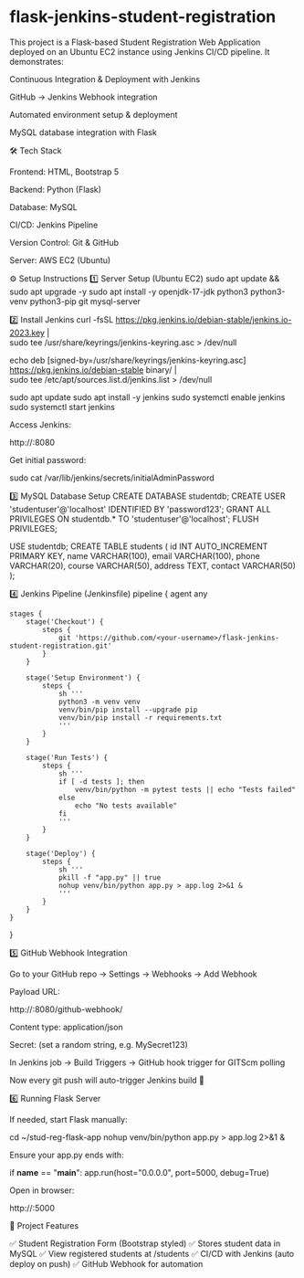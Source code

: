 # flask-jenkins-student-registration

This project is a Flask-based Student Registration Web Application deployed on an Ubuntu EC2 instance using Jenkins CI/CD pipeline.
It demonstrates:

Continuous Integration & Deployment with Jenkins

GitHub → Jenkins Webhook integration

Automated environment setup & deployment

MySQL database integration with Flask

🛠️ Tech Stack

Frontend: HTML, Bootstrap 5

Backend: Python (Flask)

Database: MySQL

CI/CD: Jenkins Pipeline

Version Control: Git & GitHub

Server: AWS EC2 (Ubuntu)

⚙️ Setup Instructions
1️⃣ Server Setup (Ubuntu EC2)
sudo apt update && sudo apt upgrade -y
sudo apt install -y openjdk-17-jdk python3 python3-venv python3-pip git mysql-server

2️⃣ Install Jenkins
curl -fsSL https://pkg.jenkins.io/debian-stable/jenkins.io-2023.key | \
  sudo tee /usr/share/keyrings/jenkins-keyring.asc > /dev/null

echo deb [signed-by=/usr/share/keyrings/jenkins-keyring.asc] \
  https://pkg.jenkins.io/debian-stable binary/ | \
  sudo tee /etc/apt/sources.list.d/jenkins.list > /dev/null

sudo apt update
sudo apt install -y jenkins
sudo systemctl enable jenkins
sudo systemctl start jenkins


Access Jenkins:

http://<EC2-PUBLIC-IP>:8080


Get initial password:

sudo cat /var/lib/jenkins/secrets/initialAdminPassword

3️⃣ MySQL Database Setup
CREATE DATABASE studentdb;
CREATE USER 'studentuser'@'localhost' IDENTIFIED BY 'password123';
GRANT ALL PRIVILEGES ON studentdb.* TO 'studentuser'@'localhost';
FLUSH PRIVILEGES;

USE studentdb;
CREATE TABLE students (
    id INT AUTO_INCREMENT PRIMARY KEY,
    name VARCHAR(100),
    email VARCHAR(100),
    phone VARCHAR(20),
    course VARCHAR(50),
    address TEXT,
    contact VARCHAR(50)
);

4️⃣ Jenkins Pipeline (Jenkinsfile)
pipeline {
    agent any

    stages {
        stage('Checkout') {
            steps {
                git 'https://github.com/<your-username>/flask-jenkins-student-registration.git'
            }
        }

        stage('Setup Environment') {
            steps {
                sh '''
                python3 -m venv venv
                venv/bin/pip install --upgrade pip
                venv/bin/pip install -r requirements.txt
                '''
            }
        }

        stage('Run Tests') {
            steps {
                sh '''
                if [ -d tests ]; then
                    venv/bin/python -m pytest tests || echo "Tests failed"
                else
                    echo "No tests available"
                fi
                '''
            }
        }

        stage('Deploy') {
            steps {
                sh '''
                pkill -f "app.py" || true
                nohup venv/bin/python app.py > app.log 2>&1 &
                '''
            }
        }
    }
}

5️⃣ GitHub Webhook Integration

Go to your GitHub repo → Settings → Webhooks → Add Webhook

Payload URL:

http://<EC2-PUBLIC-IP>:8080/github-webhook/


Content type: application/json

Secret: (set a random string, e.g. MySecret123)

In Jenkins job → Build Triggers → GitHub hook trigger for GITScm polling

Now every git push will auto-trigger Jenkins build 🚀

6️⃣ Running Flask Server

If needed, start Flask manually:

cd ~/stud-reg-flask-app
nohup venv/bin/python app.py > app.log 2>&1 &


Ensure your app.py ends with:

if __name__ == "__main__":
    app.run(host="0.0.0.0", port=5000, debug=True)


Open in browser:

http://<EC2-PUBLIC-IP>:5000

📂 Project Features

✅ Student Registration Form (Bootstrap styled)
✅ Stores student data in MySQL
✅ View registered students at /students
✅ CI/CD with Jenkins (auto deploy on push)
✅ GitHub Webhook for automation
